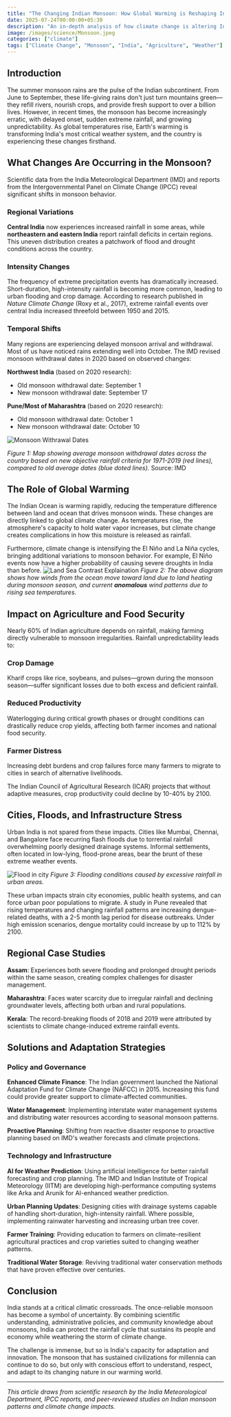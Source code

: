 ```yaml
---
title: "The Changing Indian Monsoon: How Global Warming is Reshaping India's Lifeline"
date: 2025-07-24T00:00:00+05:30
description: "An in-depth analysis of how climate change is altering India's monsoon patterns, affecting agriculture, cities, and millions of lives across the subcontinent."
image: /images/science/Monsoon.jpeg
categories: ["climate"]
tags: ["Climate Change", "Monsoon", "India", "Agriculture", "Weather"]
---
```


## Introduction

The summer monsoon rains are the pulse of the Indian subcontinent. From June to September, these life-giving rains don't just turn mountains green—they refill rivers, nourish crops, and provide fresh support to over a billion lives. However, in recent times, the monsoon has become increasingly erratic, with delayed onset, sudden extreme rainfall, and growing unpredictability. As global temperatures rise, Earth's warming is transforming India's most critical weather system, and the country is experiencing these changes firsthand.

## What Changes Are Occurring in the Monsoon?

Scientific data from the India Meteorological Department (IMD) and reports from the Intergovernmental Panel on Climate Change (IPCC) reveal significant shifts in monsoon behavior.

### Regional Variations

**Central India** now experiences increased rainfall in some areas, while **northeastern and eastern India** report rainfall deficits in certain regions. This uneven distribution creates a patchwork of flood and drought conditions across the country.

### Intensity Changes

The frequency of extreme precipitation events has dramatically increased. Short-duration, high-intensity rainfall is becoming more common, leading to urban flooding and crop damage. According to research published in *Nature Climate Change* (Roxy et al., 2017), extreme rainfall events over central India increased threefold between 1950 and 2015.

### Temporal Shifts

Many regions are experiencing delayed monsoon arrival and withdrawal. Most of us have noticed rains extending well into October. The IMD revised monsoon withdrawal dates in 2020 based on observed changes:

**Northwest India** (based on 2020 research):
- Old monsoon withdrawal date: September 1
- New monsoon withdrawal date: September 17

**Pune/Most of Maharashtra** (based on 2020 research):
- Old monsoon withdrawal date: October 1
- New monsoon withdrawal date: October 10

![Monsoon Withrawal Dates](/images/science/monsoon-withdrawal-dates.png)

*Figure 1: Map showing average monsoon withdrawal dates across the country based on new objective rainfall criteria for 1971-2019 (red lines), compared to old average dates (blue doted lines).* Source: IMD

## The Role of Global Warming

The Indian Ocean is warming rapidly, reducing the temperature difference between land and ocean that drives monsoon winds. These changes are directly linked to global climate change. As temperatures rise, the atmosphere's capacity to hold water vapor increases, but climate change creates complications in how this moisture is released as rainfall.

Furthermore, climate change is intensifying the El Niño and La Niña cycles, bringing additional variations to monsoon behavior. For example, El Niño events now have a higher probability of causing severe droughts in India than before.
![Land Sea Contrast Explaination](/images/science/land-sea-contrast.png)
*Figure 2: The above diagram shows how winds from the ocean move toward land due to land heating during monsoon season, and current __anomalous__ wind patterns due to rising sea temperatures.*

## Impact on Agriculture and Food Security

Nearly 60% of Indian agriculture depends on rainfall, making farming directly vulnerable to monsoon irregularities. Rainfall unpredictability leads to:

### Crop Damage
Kharif crops like rice, soybeans, and pulses—grown during the monsoon season—suffer significant losses due to both excess and deficient rainfall.

### Reduced Productivity
Waterlogging during critical growth phases or drought conditions can drastically reduce crop yields, affecting both farmer incomes and national food security.

### Farmer Distress
Increasing debt burdens and crop failures force many farmers to migrate to cities in search of alternative livelihoods.

The Indian Council of Agricultural Research (ICAR) projects that without adaptive measures, crop productivity could decline by 10-40% by 2100.

## Cities, Floods, and Infrastructure Stress

Urban India is not spared from these impacts. Cities like Mumbai, Chennai, and Bangalore face recurring flash floods due to torrential rainfall overwhelming poorly designed drainage systems. Informal settlements, often located in low-lying, flood-prone areas, bear the brunt of these extreme weather events.

![Flood in city](/images/science/city-flood.png)
*Figure 3: Flooding conditions caused by excessive rainfall in urban areas.*

These urban impacts strain city economies, public health systems, and can force urban poor populations to migrate. A study in Pune revealed that rising temperatures and changing rainfall patterns are increasing dengue-related deaths, with a 2-5 month lag period for disease outbreaks. Under high emission scenarios, dengue mortality could increase by up to 112% by 2100.

## Regional Case Studies

**Assam**: Experiences both severe flooding and prolonged drought periods within the same season, creating complex challenges for disaster management.

**Maharashtra**: Faces water scarcity due to irregular rainfall and declining groundwater levels, affecting both urban and rural populations.

**Kerala**: The record-breaking floods of 2018 and 2019 were attributed by scientists to climate change-induced extreme rainfall events.

## Solutions and Adaptation Strategies

### Policy and Governance

**Enhanced Climate Finance**: The Indian government launched the National Adaptation Fund for Climate Change (NAFCC) in 2015. Increasing this fund could provide greater support to climate-affected communities.

**Water Management**: Implementing interstate water management systems and distributing water resources according to seasonal monsoon patterns.

**Proactive Planning**: Shifting from reactive disaster response to proactive planning based on IMD's weather forecasts and climate projections.

### Technology and Infrastructure

**AI for Weather Prediction**: Using artificial intelligence for better rainfall forecasting and crop planning. The IMD and Indian Institute of Tropical Meteorology (IITM) are developing high-performance computing systems like Arka and Arunik for AI-enhanced weather prediction.

**Urban Planning Updates**: Designing cities with drainage systems capable of handling short-duration, high-intensity rainfall. Where possible, implementing rainwater harvesting and increasing urban tree cover.

**Farmer Training**: Providing education to farmers on climate-resilient agricultural practices and crop varieties suited to changing weather patterns.

**Traditional Water Storage**: Reviving traditional water conservation methods that have proven effective over centuries.

## Conclusion

India stands at a critical climatic crossroads. The once-reliable monsoon has become a symbol of uncertainty. By combining scientific understanding, administrative policies, and community knowledge about monsoons, India can protect the rainfall cycle that sustains its people and economy while weathering the storm of climate change.

The challenge is immense, but so is India's capacity for adaptation and innovation. The monsoon that has sustained civilizations for millennia can continue to do so, but only with conscious effort to understand, respect, and adapt to its changing nature in our warming world.

---

*This article draws from scientific research by the India Meteorological Department, IPCC reports, and peer-reviewed studies on Indian monsoon patterns and climate change impacts.*
